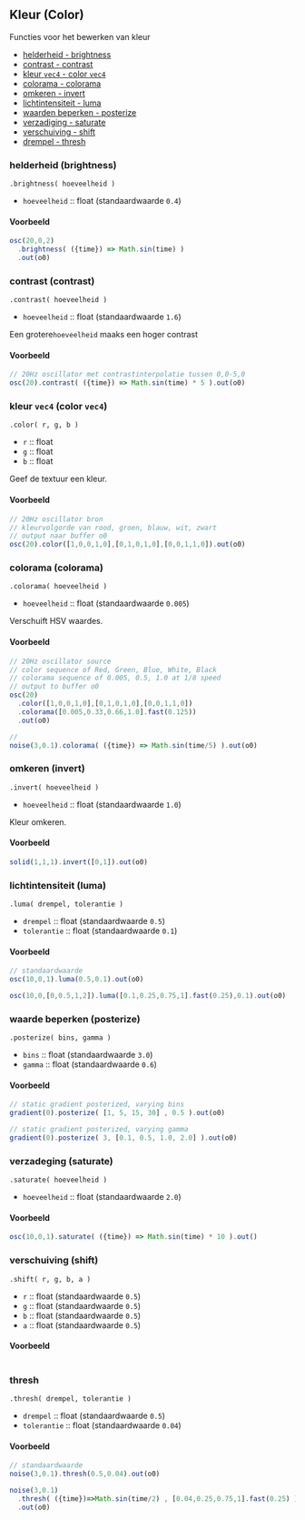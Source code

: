## Kleur (Color)

Functies voor het bewerken van kleur

- [helderheid - brightness](#brightness)
- [contrast - contrast](#contrast)
- [kleur `vec4` - color `vec4`](#color-vec4)
- [colorama - colorama](#colorama)
- [omkeren - invert](#invert)
- [lichtintensiteit - luma](#luma)
- [waarden beperken - posterize](#posterize)
- [verzadiging - saturate](#saturate)
- [verschuiving - shift](#shift)
- [drempel - thresh](#thresh)

### helderheid (brightness)

`.brightness( hoeveelheid )`

* `hoeveelheid` :: float (standaardwaarde `0.4`)

#### Voorbeeld

```javascript
osc(20,0,2)
  .brightness( ({time}) => Math.sin(time) )
  .out(o0)
```

### contrast (contrast)

`.contrast( hoeveelheid )`

* `hoeveelheid` :: float (standaardwaarde `1.6`)

Een grotere`hoeveelheid` maaks een hoger contrast

#### Voorbeeld

```javascript
// 20Hz oscillator met contrastinterpolatie tussen 0,0-5,0
osc(20).contrast( ({time}) => Math.sin(time) * 5 ).out(o0)
```

### kleur `vec4` (color `vec4`)

`.color( r, g, b )`

* `r` :: float
* `g` :: float
* `b` :: float

Geef de textuur een kleur.

#### Voorbeeld

```javascript
// 20Hz oscillator bron
// kleurvolgorde van rood, groen, blauw, wit, zwart
// output naar buffer o0
osc(20).color([1,0,0,1,0],[0,1,0,1,0],[0,0,1,1,0]).out(o0)
```

### colorama (colorama)

`.colorama( hoeveelheid )`

* `hoeveelheid` :: float (standaardwaarde `0.005`)

Verschuift HSV waardes.

#### Voorbeeld

```javascript
// 20Hz oscillator source
// color sequence of Red, Green, Blue, White, Black
// colorama sequence of 0.005, 0.5, 1.0 at 1/8 speed
// output to buffer o0
osc(20)
  .color([1,0,0,1,0],[0,1,0,1,0],[0,0,1,1,0])
  .colorama([0.005,0.33,0.66,1.0].fast(0.125))
  .out(o0)
```

```javascript
//
noise(3,0.1).colorama( ({time}) => Math.sin(time/5) ).out(o0)
```

### omkeren (invert)

`.invert( hoeveelheid )`

* `hoeveelheid` :: float (standaardwaarde `1.0`)

Kleur omkeren.

#### Voorbeeld

```javascript
solid(1,1,1).invert([0,1]).out(o0)
```

### lichtintensiteit (luma)

`.luma( drempel, tolerantie )`

* `drempel` :: float (standaardwaarde `0.5`)
* `tolerantie` :: float (standaardwaarde `0.1`)

#### Voorbeeld

```javascript
// standaardwaarde
osc(10,0,1).luma(0.5,0.1).out(o0)

osc(10,0,[0,0.5,1,2]).luma([0.1,0.25,0.75,1].fast(0.25),0.1).out(o0)
```

### waarde beperken (posterize)

`.posterize( bins, gamma )`

* `bins` :: float (standaardwaarde `3.0`)
* `gamma` :: float (standaardwaarde `0.6`)

#### Voorbeeld

```javascript
// static gradient posterized, varying bins
gradient(0).posterize( [1, 5, 15, 30] , 0.5 ).out(o0)

// static gradient posterized, varying gamma
gradient(0).posterize( 3, [0.1, 0.5, 1.0, 2.0] ).out(o0)
```

### verzadeging (saturate)

`.saturate( hoeveelheid )`

* `hoeveelheid` :: float (standaardwaarde `2.0`)

#### Voorbeeld

```javascript
osc(10,0,1).saturate( ({time}) => Math.sin(time) * 10 ).out()
```

### verschuiving (shift)

`.shift( r, g, b, a )`

* `r` :: float (standaardwaarde `0.5`)
* `g` :: float (standaardwaarde `0.5`)
* `b` :: float (standaardwaarde `0.5`)
* `a` :: float (standaardwaarde `0.5`)

#### Voorbeeld

```javascript

```

### thresh

`.thresh( drempel, tolerantie )`

* `drempel` :: float (standaardwaarde `0.5`)
* `tolerantie` :: float (standaardwaarde `0.04`)

#### Voorbeeld

```javascript
// standaardwaarde
noise(3,0.1).thresh(0.5,0.04).out(o0)

noise(3,0.1)
  .thresh( ({time})=>Math.sin(time/2) , [0.04,0.25,0.75,1].fast(0.25) )
  .out(o0)
```
